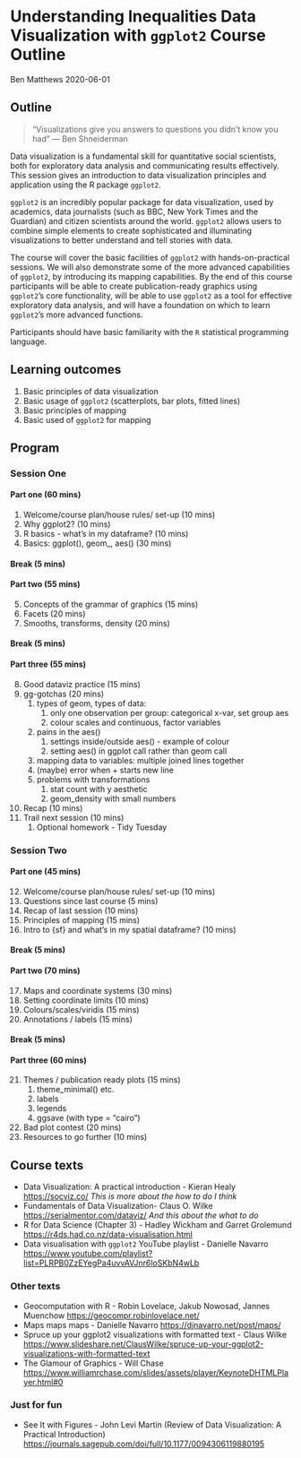 Understanding Inequalities Data Visualization with `ggplot2` Course
Outline
================
Ben Matthews
2020-06-01

## Outline

> “Visualizations give you answers to questions you didn’t know you had”
> — Ben Shneiderman

Data visualization is a fundamental skill for quantitative social
scientists, both for exploratory data analysis and communicating results
effectively. This session gives an introduction to data visualization
principles and application using the R package `ggplot2`.

`ggplot2` is an incredibly popular package for data visualization, used
by academics, data journalists (such as BBC, New York Times and the
Guardian) and citizen scientists around the world. `ggplot2` allows
users to combine simple elements to create sophisticated and
illuminating visualizations to better understand and tell stories with
data.

The course will cover the basic facilities of `ggplot2` with
hands-on-practical sessions. We will also demonstrate some of the more
advanced capabilities of `ggplot2`, by introducing its mapping
capabilities. By the end of this course participants will be able to
create publication-ready graphics using `ggplot2`’s core functionality,
will be able to use `ggplot2` as a tool for effective exploratory data
analysis, and will have a foundation on which to learn `ggplot2`’s more
advanced functions.

Participants should have basic familiarity with the `R` statistical
programming language.

## Learning outcomes

1.  Basic principles of data visualization
2.  Basic usage of `ggplot2` (scatterplots, bar plots, fitted lines)
3.  Basic principles of mapping
4.  Basic used of `ggplot2` for mapping

## Program

### Session One

#### Part one (60 mins)

1.  Welcome/course plan/house rules/ set-up (10 mins)
2.  Why ggplot2? (10 mins)
3.  R basics - what’s in my dataframe? (10 mins)
4.  Basics: ggplot(), geom\_<x>, aes() (30 mins)

#### Break (5 mins)

#### Part two (55 mins)

5.  Concepts of the grammar of graphics (15 mins)
6.  Facets (20 mins)
7.  Smooths, transforms, density (20 mins)

#### Break (5 mins)

#### Part three (55 mins)

8.  Good dataviz practice (15 mins)
9.  gg-gotchas (20 mins)
    1.  types of geom, types of data:
        1.  only one observation per group: categorical x-var, set group
            aes
        2.  colour scales and continuous, factor variables
    2.  pains in the aes()
        1.  settings inside/outside aes() - example of colour
        2.  setting aes() in ggplot call rather than geom call
    3.  mapping data to variables: multiple joined lines together
    4.  (maybe) error when + starts new line
    5.  problems with transformations
        1.  stat count with y aesthetic
        2.  geom\_density with small numbers
10. Recap (10 mins)
11. Trail next session (10 mins)
    1.  Optional homework - Tidy Tuesday

### Session Two

#### Part one (45 mins)

12. Welcome/course plan/house rules/ set-up (10 mins)
13. Questions since last course (5 mins)
14. Recap of last session (10 mins)
15. Principles of mapping (15 mins)
16. Intro to {sf} and what’s in my spatial dataframe? (10 mins)

#### Break (5 mins)

#### Part two (70 mins)

17. Maps and coordinate systems (30 mins)
18. Setting coordinate limits (10 mins)
19. Colours/scales/viridis (15 mins)
20. Annotations / labels (15 mins)

#### Break (5 mins)

#### Part three (60 mins)

21. Themes / publication ready plots (15 mins)
    1.  theme\_minimal() etc.
    2.  labels
    3.  legends
    4.  ggsave (with type = “cairo”)
22. Bad plot contest (20 mins)
23. Resources to go further (10 mins)

## Course texts

  - Data Visualization: A practical introduction - Kieran Healy
    <https://socviz.co/> *This is more about the how to do I think*
  - Fundamentals of Data Visualization- Claus O. Wilke
    <https://serialmentor.com/dataviz/> *And this about the what to do*
  - R for Data Science (Chapter 3) - Hadley Wickham and Garret Grolemund
    <https://r4ds.had.co.nz/data-visualisation.html>
  - Data visualisation with `ggplot2` YouTube playlist - Danielle
    Navarro
    <https://www.youtube.com/playlist?list=PLRPB0ZzEYegPa4uvvAVJnr6loSKbN4wLb>

### Other texts

  - Geocomputation with R - Robin Lovelace, Jakub Nowosad, Jannes
    Muenchow <https://geocompr.robinlovelace.net/>
  - Maps maps maps - Danielle Navarro <https://djnavarro.net/post/maps/>
  - Spruce up your ggplot2 visualizations with formatted text - Claus
    Wilke
    <https://www.slideshare.net/ClausWilke/spruce-up-your-ggplot2-visualizations-with-formatted-text>
  - The Glamour of Graphics - Will Chase
    <https://www.williamrchase.com/slides/assets/player/KeynoteDHTMLPlayer.html#0>

### Just for fun

  - See It with Figures - John Levi Martin (Review of Data
    Visualization: A Practical Introduction)
    <https://journals.sagepub.com/doi/full/10.1177/0094306119880195>
